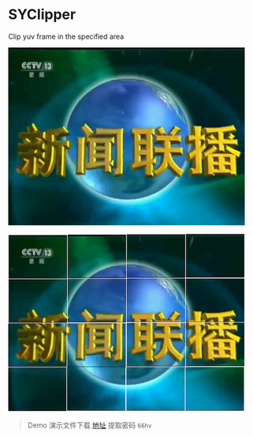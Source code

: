 # SYClipper
Clip yuv frame in the specified area


![](SYClipperExample/BMP/Frame_342.bmp)

![](SYClipperExample/BMP/Frame_342_Collage.png)


> Demo 演示文件下载 [地址](https://yun.baidu.com/s/1NRSgX3RjXMxfU7q0JOY1oA) 提取密码 `66hv`